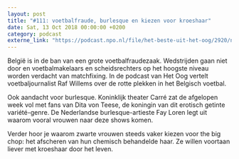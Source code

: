 ```yaml
---
layout: post
title: "#111: voetbalfraude, burlesque en kiezen voor kroeshaar"
date: Sat, 13 Oct 2018 00:00:00 +0200
category: podcast
externe_link: "https://podcast.npo.nl/file/het-beste-uit-het-oog/2920/nporadio1_het-beste-uit-het-oog_20181013_111-voetbalfraude-burlesque-en-kiezen-voor-kroeshaar.mp3"
---
```


België is in de ban van een grote voetbalfraudezaak. Wedstrijden gaan niet door en voetbalmakelaars en scheidsrechters op het hoogste niveau worden verdacht van matchfixing. In de podcast van Het Oog vertelt voetbaljournalist Raf Willems over de rotte plekken in het Belgisch voetbal.

Ook aandacht voor burlesque. Koninklijk theater Carré zat de afgelopen week vol met fans van Dita von Teese, de koningin van dit erotisch getinte variété-genre. De Nederlandse burlesque-artieste Fay Loren legt uit waarom vooral vrouwen naar deze shows komen.

Verder hoor je waarom zwarte vrouwen steeds vaker kiezen voor the big chop: het afscheren van hun chemisch behandelde haar. Ze willen voortaan liever met kroeshaar door het leven.
